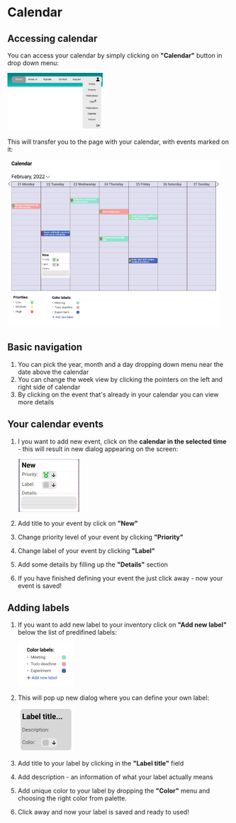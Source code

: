 # Calendar

## Accessing calendar

You can access your calendar by simply clicking on **"Calendar"** button in drop down menu:

<img src='../../img/header.png' height=130>

This will transfer you to the page with your calendar, with events marked on it:

<img src='../../img/calendar.png' height=380>

## Basic navigation

1. You can pick the year, month and a day dropping down menu near the date above the calendar
2. You can change the week view by clicking the pointers on the left and right side of calendar
3. By clicking on the event that's already in your calendar you can view more details 

## Your calendar events

1. I you want to add new event, click on the **calendar in the selected time** - this will result in new dialog appearing on the screen:

    <img src='../../img/event.png' height=120>

2. Add title to your event by click on **"New"** 
3. Change priority level of your event by clicking **"Priority"**
4. Change label of your event by clicking **"Label"**
5. Add some details by filling up the **"Details"** section
6. If you have finished defining your event the just click away - now your event is saved!

## Adding labels

1. If you want to add new label to your inventory click on **"Add new label"** below the list of predifined labels:

    <img src='../../img/labels.png' height=100>

2. This will pop up new dialog where you can define your own label:

    <img src='../../img/new label .png' height=100>

3. Add title to your label by clicking in the **"Label title"** field
4. Add description - an information of what your label actually means
5. Add unique color to your label by dropping the **"Color"** menu and choosing the right color from palette. 
6. Click away and now your label is saved and ready to used!
